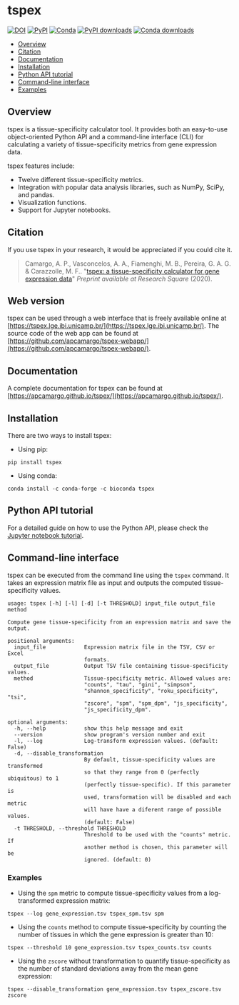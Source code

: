 # tspex

[![DOI](https://img.shields.io/badge/DOI-10.21203%2Frs.3.rs--51998%2Fv1-red)](https://10.21203/rs.3.rs-51998/v1)
[![PyPI](https://img.shields.io/pypi/v/tspex.svg?label=PyPI&color=green)](https://pypi.python.org/pypi/tspex)
[![Conda](https://img.shields.io/conda/vn/bioconda/tspex.svg?label=Conda&color=green)](https://anaconda.org/bioconda/tspex)
[![PyPI downloads](https://img.shields.io/pypi/dm/tspex?label=PyPI%20downloads&color=blue)](https://pypi.python.org/pypi/tspex)
[![Conda downloads](https://img.shields.io/conda/dn/bioconda/tspex.svg?label=Conda%20downloads&color=blue)](https://anaconda.org/bioconda/tspex)

- [Overview](#overview)
- [Citation](#citation)
- [Documentation](#documentation)
- [Installation](#installation)
- [Python API tutorial](#python-api-tutorial)
- [Command-line interface](#command-line-interface)
- [Examples](#examples)

## Overview

tspex is a tissue-specificity calculator tool. It provides both an easy-to-use object-oriented Python API and a command-line interface (CLI) for calculating a variety of tissue-specificity metrics from gene expression data.

tspex features include:
  - Twelve different tissue-specificity metrics.
  - Integration with popular data analysis libraries, such as NumPy, SciPy, and pandas.
  - Visualization functions.
  - Support for Jupyter notebooks.


## Citation

If you use tspex in your research, it would be appreciated if you could cite it.

> Camargo, A. P., Vasconcelos, A. A., Fiamenghi, M. B., Pereira, G. A. G. & Carazzolle, M. F.. "[tspex: a tissue-specificity calculator for gene expression data](https://www.researchsquare.com/article/rs-51998/v1)" *Preprint available at Research Square* (2020).

## Web version

tspex can be used through a web interface that is freely available online at [https://tspex.lge.ibi.unicamp.br/](https://tspex.lge.ibi.unicamp.br/). The source code of the web app can be found at [https://github.com/apcamargo/tspex-webapp/](https://github.com/apcamargo/tspex-webapp/).

## Documentation

A complete documentation for tspex can be found at [https://apcamargo.github.io/tspex/](https://apcamargo.github.io/tspex/).

## Installation

There are two ways to install tspex:

- Using pip:

```
pip install tspex
```

- Using conda:

```
conda install -c conda-forge -c bioconda tspex
```


## Python API tutorial

For a detailed guide on how to use the Python API, please check the [Jupyter notebook tutorial](https://github.com/apcamargo/tspex/blob/master/docs/python_api.ipynb).


## Command-line interface

tspex can be executed from the command line using the `tspex` command. It takes an expression matrix file as input and outputs the computed tissue-specificity values.


```
usage: tspex [-h] [-l] [-d] [-t THRESHOLD] input_file output_file method

Compute gene tissue-specificity from an expression matrix and save the output.

positional arguments:
  input_file            Expression matrix file in the TSV, CSV or Excel
                        formats.
  output_file           Output TSV file containing tissue-specificity values.
  method                Tissue-specificity metric. Allowed values are:
                        "counts", "tau", "gini", "simpson",
                        "shannon_specificity", "roku_specificity", "tsi",
                        "zscore", "spm", "spm_dpm", "js_specificity",
                        "js_specificity_dpm".

optional arguments:
  -h, --help            show this help message and exit
  --version             show program's version number and exit
  -l, --log             Log-transform expression values. (default: False)
  -d, --disable_transformation
                        By default, tissue-specificity values are transformed
                        so that they range from 0 (perfectly ubiquitous) to 1
                        (perfectly tissue-specific). If this parameter is
                        used, transformation will be disabled and each metric
                        will have have a diferent range of possible values.
                        (default: False)
  -t THRESHOLD, --threshold THRESHOLD
                        Threshold to be used with the "counts" metric. If
                        another method is chosen, this parameter will be
                        ignored. (default: 0)
```

### Examples

- Using the `spm` metric to compute tissue-specificity values from a log-transformed expression matrix:

```
tspex --log gene_expression.tsv tspex_spm.tsv spm
```

- Using the `counts` method to compute tissue-specificity by counting the number of tissues in which the gene expression is greater than 10:

```
tspex --threshold 10 gene_expression.tsv tspex_counts.tsv counts
```

- Using the `zscore` without transformation to quantify tissue-specificity as the number of standard deviations away from the mean gene expression:

```
tspex --disable_transformation gene_expression.tsv tspex_zscore.tsv zscore
```
